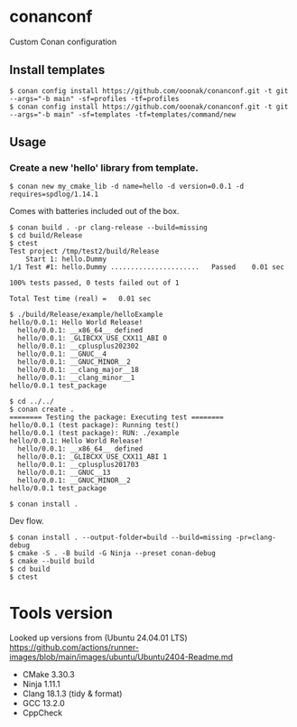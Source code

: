 # conanconf
Custom Conan configuration

## Install templates
```
$ conan config install https://github.com/ooonak/conanconf.git -t git --args="-b main" -sf=profiles -tf=profiles
$ conan config install https://github.com/ooonak/conanconf.git -t git --args="-b main" -sf=templates -tf=templates/command/new
```

## Usage
### Create a new 'hello' library from template.
```
$ conan new my_cmake_lib -d name=hello -d version=0.0.1 -d requires=spdlog/1.14.1
```

Comes with batteries included out of the box.

```
$ conan build . -pr clang-release --build=missing
$ cd build/Release
$ ctest
Test project /tmp/test2/build/Release
    Start 1: hello.Dummy
1/1 Test #1: hello.Dummy ......................   Passed    0.01 sec

100% tests passed, 0 tests failed out of 1

Total Test time (real) =   0.01 sec

$ ./build/Release/example/helloExample 
hello/0.0.1: Hello World Release!
  hello/0.0.1: __x86_64__ defined
  hello/0.0.1: _GLIBCXX_USE_CXX11_ABI 0
  hello/0.0.1: __cplusplus202302
  hello/0.0.1: __GNUC__4
  hello/0.0.1: __GNUC_MINOR__2
  hello/0.0.1: __clang_major__18
  hello/0.0.1: __clang_minor__1
hello/0.0.1 test_package

$ cd ../../
$ conan create .
======== Testing the package: Executing test ========
hello/0.0.1 (test package): Running test()
hello/0.0.1 (test package): RUN: ./example
hello/0.0.1: Hello World Release!
  hello/0.0.1: __x86_64__ defined
  hello/0.0.1: _GLIBCXX_USE_CXX11_ABI 1
  hello/0.0.1: __cplusplus201703
  hello/0.0.1: __GNUC__13
  hello/0.0.1: __GNUC_MINOR__2
hello/0.0.1 test_package

$ conan install .
```

Dev flow.
```
$ conan install . --output-folder=build --build=missing -pr=clang-debug
$ cmake -S . -B build -G Ninja --preset conan-debug
$ cmake --build build
$ cd build
$ ctest
```

# Tools version
Looked up versions from (Ubuntu 24.04.01 LTS) https://github.com/actions/runner-images/blob/main/images/ubuntu/Ubuntu2404-Readme.md

 - CMake 3.30.3
 - Ninja 1.11.1
 - Clang 18.1.3 (tidy & format)
 - GCC 13.2.0
 - CppCheck